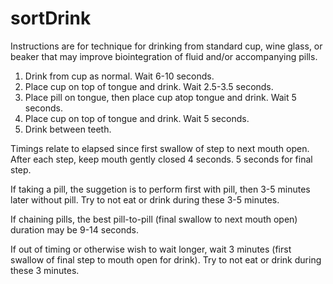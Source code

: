 # sortDrink

Instructions are for technique for drinking from standard cup, wine glass, or beaker that may improve biointegration of fluid and/or accompanying pills.

1. Drink from cup as normal. Wait 6-10 seconds.
2. Place cup on top of tongue and drink. Wait 2.5-3.5 seconds.
3. Place pill on tongue, then place cup atop tongue and drink. Wait 5 seconds.
4. Place cup on top of tongue and drink. Wait 5 seconds.
5. Drink between teeth.

Timings relate to elapsed since first swallow of step to next mouth open. After each step, keep mouth gently closed 4 seconds. 5 seconds for final step.

If taking a pill, the suggetion is to perform first with pill, then 3-5 minutes later without pill. Try to not eat or drink during these 3-5 minutes.

If chaining pills, the best pill-to-pill (final swallow to next mouth open) duration may be 9-14 seconds. 

If out of timing or otherwise wish to wait longer, wait 3 minutes (first swallow of final step to mouth open for drink). Try to not eat or drink during these 3 minutes.
